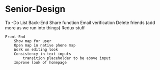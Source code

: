 # Senior-Design

To -Do List
    Back-End
        Share function
        Email verification
        Delete friends
        (add more as we run into things)
        Redux stuff

    Front-End
        Show map for user
        Open map in native phone map
        Work on editing look
        Consistency in text inputs
            transition placeholder to be above input
        Improve look of homepage
